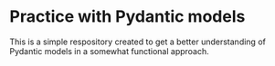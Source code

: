 # Practice with Pydantic models

This is a simple respository created to get a better understanding of Pydantic models in a somewhat functional approach.